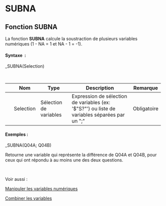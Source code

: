 # SUBNA

## Fonction SUBNA

La fonction **SUBNA** calcule la soustraction de plusieurs variables numériques (1 - NA = 1 et NA - 1 = -1).

#### Syntaxe&nbsp; :&nbsp;

\_SUBNA(Selection)

&nbsp;

| &nbsp; | **Nom** |**Type**|**Description**|**Remarque** |
| --- | --- | --- | --- | --- |
| &nbsp; | Selection | Sélection de variables | Expression de sélection de variables (ex: '$"S?"') ou liste de variables séparées par un ";" | Obligatoire |


#### Exemples :

\_SUBNA(Q04A; Q04B)

Retourne une variable qui représente la différence de Q04A et Q04B, pour ceux qui ont répondu à au moins une des deux questions.

&nbsp;

Voir aussi :&nbsp;

[Manipuler les variables numériques](<Manipulerlesvariablesnumeriques1.md>)

[Combiner les variables](<Combinerlesvariables1.md>)